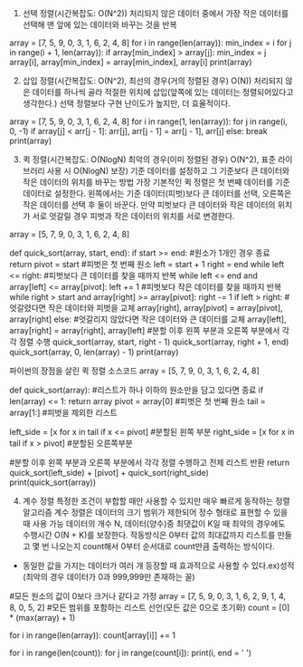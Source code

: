 1. 선택 정렬(시간복잡도: O(N^2))
  처리되지 않은 데이터 중에서 가장 작은 데이터를 선택해 맨 앞에 있는 데이터와 바꾸는 것을 반복

  array = [7, 5, 9, 0, 3, 1, 6, 2, 4, 8]
  for i in range(len(array)):
    min_index = i
    for j in range(i + 1, len(array)):
      if array[min_index] > array[j]:
        min_index = j
    array[i], array[min_index] = array[min_index], array[i]
  print(array)

2. 삽입 정렬(시간복잡도: O(N^2), 최선의 경우(거의 정렬된 경우) O(N))
  처리되지 않은 데이터를 하나씩 골라 적절한 위치에 삽입(앞쪽에 있는 데이터는 정렬되어있다고 생각한다.)
  선택 정렬보다 구현 난이도가 높지만, 더 효율적이다.

  array = [7, 5, 9, 0, 3, 1, 6, 2, 4, 8]
  for i in range(1, len(array)):
    for j in range(i, 0, -1)
      if array[j] < arr[j - 1]:
        arr[j], arr[j - 1] = arr[j - 1], arr[j]
      else:
        break
  print(array)

3. 퀵 정렬(시간복잡도: O(NlogN) 최악의 경우(이미 정렬된 경우) O(N^2), 표준 라이브러리 사용 시 O(NlogN) 보장)
  기준 데이터를 설정하고 그 기준보다 큰 데이터와 작은 데이터의 위치를 바꾸는 방법
  가장 기본적인 퀵 정렬은 첫 번째 데이터를 기준 데이터로 설정한다.
  왼쪽에서는 기준 데이터(피벗)보다 큰 데이터를 선택, 오른쪽은 작은 데이터를 선택 후 둘이 바꾼다.
  만약 피벗보다 큰 데이터와 작은 데이터의 위치가 서로 엇갈릴 경우 피벗과 작은 데이터의 위치를 서로 변경한다.

  array = [5, 7, 9, 0, 3, 1, 6, 2, 4, 8]

  def quick_sort(array, start, end):
    if start >= end: #원소가 1개인 경우 종료
      return
    pivot = start #피벗은 첫 번째 원소
    left = start + 1
    right = end
    while left <= right:
      #피벗보다 큰 데이터를 찾을 때까지 반복
      while left <= end and array[left] <= array[pivot]:
        left += 1
      #피벗보다 작은 데이터를 찾을 때까지 반복
      while right > start and array[right] >= array[pivot]:
        right -= 1
      if left > right: #엇갈렸다면 작은 데이터와 피벗을 교체
        array[right], array[pivot] = array[pivot], array[right]
      else: #엇갈리지 않았다면 작은 데이터와 큰 데이터를 교체
        array[left], array[right] = array[right], array[left]
    #분할 이후 왼쪽 부분과 오른쪽 부분에서 각각 정렬 수행
    quick_sort(array, start, right - 1)
    quick_sort(array, right + 1, end)
quick_sort(array, 0, len(array) - 1)
print(array)

파이썬의 장점을 살린 퀵 정렬 소스코드
array = [5, 7, 9, 0, 3, 1, 6, 2, 4, 8]

def quick_sort(array):
  #리스트가 하나 이하의 원소만을 담고 있다면 종료
  if len(array) <= 1:
    return array
  pivot = array[0] #피벗은 첫 번째 원소
  tail = array[1:] #피벗을 제외한 리스트

  left_side = [x for x in tail if x <= pivot] #분할된 왼쪽 부분
  right_side = [x for x in tail if x > pivot] #분할된 오른쪽부분

  #분할 이후 왼쪽 부분과 오른쪽 부분에서 각각 정렬 수행하고 전체 리스트 반환
  return quick_sort(left_side) + [pivot] + quick_sort(right_side)
print(quick_sort(array))


4. 계수 정렬
  특정한 조건이 부합할 때만 사용할 수 있지만 매우 빠르게 동작하는 정렬 알고리즘
  계수 정렬은 데이터의 크기 범위가 제한되어 정수 형태로 표현할 수 있을 때 사용 가능
  데이터의 개수 N, 데이터(양수)중 최댓값이 K일 때 최악의 경우에도 수행시간 O(N + K)를 보장한다.
  작동방식은 0부터 값의 최대값까지 리스트를 만들고 몇 번 나오는지 count해서 0부터 순서대로 count만큼 출력하는 방식이다.
  * 동일한 값을 가지는 데이터가 여러 개 등장할 때 효과적으로 사용할 수 있다.ex)성적 (최악의 경우 데이터가 0과 999,999만 존재하는 꼴)

  #모든 원소의 값이 0보다 크거나 같다고 가정
  array = [7, 5, 9, 0, 3, 1, 6, 2, 9, 1, 4, 8, 0, 5, 2]
  #모든 범위를 포함하는 리스트 선언(모든 값은 0으로 초기화)
  count = [0] * (max(array) + 1)

  for i in range(len(array)):
    count[array[i]] += 1

  for i in range(len(count)):
    for j in range(count[i]):
      print(i, end = ' ')

